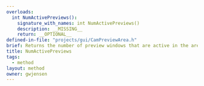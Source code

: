 ```yaml
---
overloads:
  int NumActivePreviews():
    signature_with_names: int NumActivePreviews()
    description: __MISSING__
    return: __OPTIONAL__
defined-in-file: "projects/gui/CamPreviewArea.h"
brief: Returns the number of preview windows that are active in the area.
title: NumActivePreviews
tags:
  - method
layout: method
owner: gwjensen
---
```


